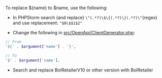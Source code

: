 

To replace ${name} to $name, use the following:

* In PHPStorm search (and replace)  `\"(.*?)\$\{(.*?)\}(.*?)\"`(regex) and use replacement: `"$0\$$1$2"`


* Change the following in [src/OpenApi/ClientGenerator.php](src/OpenApi/ClientGenerator.php):
```php
// From
'${' . $argument['name'] . '}',

// To
'$' . $argument['name'],
```


* Search and replace BolRetailerV10 or other version with BolRetailer
